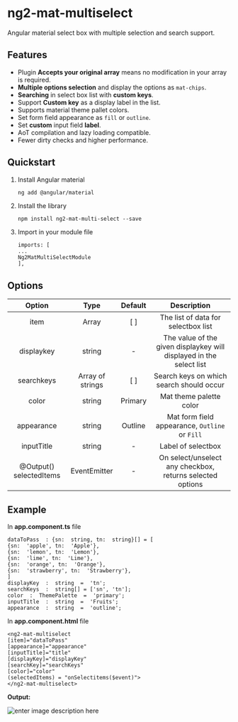 # ng2-mat-multiselect

Angular material select box with multiple selection and search support.

## Features
 - Plugin **Accepts your original array** means no modification in your array is required.
 - **Multiple options selection** and display the options as `mat-chips`.
 - **Searching** in select box list with **custom keys**.
 - Support **Custom key** as a display label in the list.
 - Supports material theme pallet colors.
 - Set form field appearance as `fill` or `outline`.
 - Set **custom** input field **label**.
 - AoT compilation and lazy loading compatible.
 - Fewer dirty checks and higher performance.
 
## Quickstart
 1. Install Angular material
	```bash
	ng add @angular/material
	```
2. Install the library 
      ```base
      npm install ng2-mat-multi-select --save
      ```

3. Import in your module file
	 ```base
    imports: [
    ...
    Ng2MatMultiSelectModule
    ],
	  ```

## Options

| Option | Type | Default | Description  
|:--:|:--:|:--:|:--:|
|item  |Array  | [ ] | The list of data for selectbox list
|displaykey|string|-| The value of the given displaykey will displayed in the select list
|searchkeys| Array of strings | [ ] | Search keys on which search should occur
| color| string | Primary | Mat theme palette color
| appearance| string| Outline| Mat form field appearance, `Outline` or `Fill`
| inputTitle | string | - | Label of selectbox
| @Output() selectedItems | EventEmitter | - | On select/unselect any checkbox, returns selected options

## Example

In **app.component.ts** file
```
dataToPass  : {sn:  string, tn:  string}[] = [
{sn:  'apple', tn:  'Apple'},
{sn:  'lemon', tn:  'Lemon'},
{sn:  'lime', tn:  'Lime'},
{sn:  'orange', tn:  'Orange'},
{sn:  'strawberry', tn:  'Strawberry'},
]
displayKey  :  string  =  'tn';
searchKeys  :  string[] = ['sn', 'tn'];
color  :  ThemePalette  =  'primary';
inputTitle  :  string  =  'Fruits';
appearance  :  string  =  'outline'; 
```

In **app.component.html** file

```
<ng2-mat-multiselect
[item]="dataToPass"
[appearance]="appearance"
[inputTitle]="title"
[displayKey]="displayKey"
[searchKey]="searchKeys"
[color]="color"
(selectedItems) = "onSelectitems($event)">
</ng2-mat-multiselect>
```

**Output:** 

![enter image description here](https://d14fuwcgrk1mx2.cloudfront.net/example.png)
